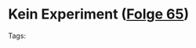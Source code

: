 # Kein Experiment ([Folge 65](http://minkorrekt.de/minkorrekt-folge-65-die-wissenschaftsgala-vom-32c3/))


Tags: 
